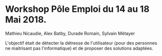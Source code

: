 # Workshop Pôle Emploi du 14 au 18 Mai 2018.

Mathieu Nicaudie, Alex Batby, Durade Romain, Sylvain Métayer

L'objectif était de détecter la détresse de l'utilisateur (pour des personnes ne maitrisant pas l'informatique) et de proposer des solutions adaptées.
